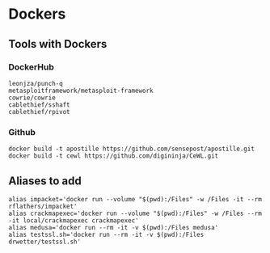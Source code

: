 # Dockers

## Tools with Dockers

### DockerHub

```
leonjza/punch-q
metasploitframework/metasploit-framework
cowrie/cowrie
cablethief/sshaft
cablethief/rpivot
```

### Github

```
docker build -t apostille https://github.com/sensepost/apostille.git
docker build -t cewl https://github.com/digininja/CeWL.git
```

## Aliases to add

```
alias impacket='docker run --volume "$(pwd):/Files" -w /Files -it --rm rflathers/impacket'
alias crackmapexec='docker run --volume "$(pwd):/Files" -w /Files --rm -it local/crackmapexec crackmapexec'
alias medusa='docker run --rm -it -v $(pwd):/Files medusa'
alias testssl.sh='docker run --rm -it -v $(pwd):/Files drwetter/testssl.sh'
```
